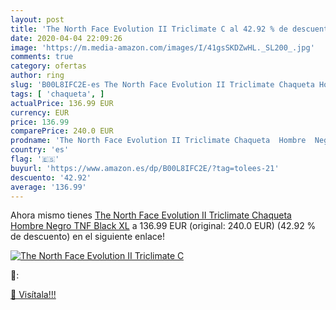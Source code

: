 ```yaml
---
layout: post
title: 'The North Face Evolution II Triclimate C al 42.92 % de descuento'
date: 2020-04-04 22:09:26
image: 'https://m.media-amazon.com/images/I/41gsSKDZwHL._SL200_.jpg'
comments: true
category: ofertas
author: ring
slug: 'B00L8IFC2E-es The North Face Evolution II Triclimate Chaqueta Hombre...'
tags: [ 'chaqueta', ]
actualPrice: 136.99 EUR
currency: EUR
price: 136.99
comparePrice: 240.0 EUR
prodname: 'The North Face Evolution II Triclimate Chaqueta  Hombre  Negro  TNF Black   XL'
country: 'es'
flag: '🇪🇸'
buyurl: 'https://www.amazon.es/dp/B00L8IFC2E/?tag=tolees-21'
descuento: '42.92'
average: '136.99'
---
```


Ahora mismo tienes [The North Face Evolution II Triclimate Chaqueta  Hombre  Negro  TNF Black   XL](https://www.amazon.es/dp/B00L8IFC2E/?tag=tolees-21) a 136.99 EUR (original: 240.0 EUR) (42.92 %  de descuento) en el siguiente enlace!

[![The North Face Evolution II Triclimate C](https://m.media-amazon.com/images/I/41gsSKDZwHL._SL200_.jpg)](https://www.amazon.es/dp/B00L8IFC2E/?tag=tolees-21)

🔎:


[🛒 Visítala!!!](https://www.amazon.es/dp/B00L8IFC2E/?tag=tolees-21)
